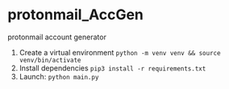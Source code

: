 # protonmail_AccGen

protonmail account generator

1. Create a virtual environment
   `python -m venv venv && source venv/bin/activate`
2. Install dependencies
   `pip3 install -r requirements.txt`
3. Launch:
   `python main.py`


